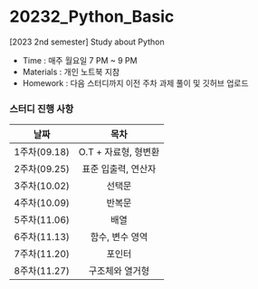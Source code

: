 # 20232_Python_Basic

[2023 2nd semester] Study about Python

- Time : 매주 월요일 7 PM ~ 9 PM
- Materials : 개인 노트북 지참
- Homework : 다음 스터디까지 이전 주차 과제 풀이 및 깃허브 업로드
### 스터디 진행 사항
|날짜|목차|
|:--:|:--:|
|1주차(09.18)|O.T + 자료형, 형변환|
|2주차(09.25)|표준 입출력, 연산자|
|3주차(10.02)|선택문|
|4주차(10.09)|반복문|
|5주차(11.06)|배열|
|6주차(11.13)|함수, 변수 영역|
|7주차(11.20)|포인터|
|8주차(11.27)|구조체와 열거형|


